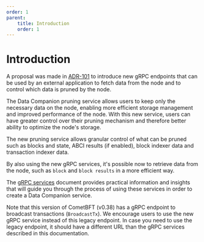```yaml
---
order: 1
parent:
    title: Introduction
    order: 1
---
```


# Introduction

A proposal was made in
[ADR-101](https://github.com/cometbft/cometbft/blob/thane/adr-084-data-companion-pull-api/docs/architecture/adr-101-data-companion-pull-api.md)
to introduce new gRPC endpoints that can be used by an external application to fetch data from the node and to control
which data is pruned by the node.

The Data Companion pruning service allows users to keep only the necessary data on the node,
enabling more efficient storage management and improved performance of the node. With this new service, users can have
greater control over their pruning mechanism and therefore better ability to optimize the node's storage.

The new pruning service allows granular control of what can be pruned such as blocks and state, ABCI results (if enabled), block
indexer data and transaction indexer data.

By also using the new gRPC services, it's possible now to retrieve data from the node, such as `block` and `block results`
in a more efficient way.

The [gRPC services](./grpc.md) document provides practical information and insights that will guide you through the
process of using these services in order to create a Data Companion service.

Note that this version of CometBFT (v0.38) has a gRPC endpoint to broadcast
transactions (`BroadcastTx`). We encourage users to use the new gRPC service
instead of this legacy endpoint. In case you need to use the legacy endpoint, it
should have a different URL than the gRPC services described in this
documentation.
